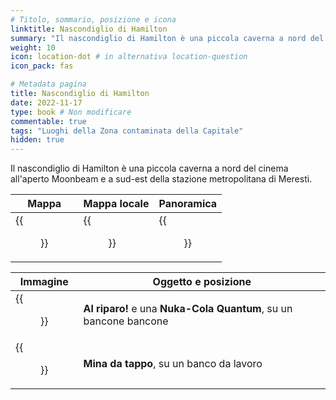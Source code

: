 ```yaml
---
# Titolo, sommario, posizione e icona
linktitle: Nascondiglio di Hamilton
summary: "Il nascondiglio di Hamilton è una piccola caverna a nord del cinema all'aperto Moonbeam e a sud-est della stazione metropolitana di Meresti."
weight: 10
icon: location-dot # in alternativa location-question
icon_pack: fas

# Metadata pagina
title: Nascondiglio di Hamilton
date: 2022-11-17
type: book # Non modificare
commentable: true
tags: "Luoghi della Zona contaminata della Capitale"
hidden: true
---
```




Il nascondiglio di Hamilton è una piccola caverna a nord del cinema all'aperto Moonbeam e a sud-est della stazione metropolitana di Meresti.

| Mappa                                          | Mappa locale                                       | Panoramica                                  |
| ---------------------------------------------- | -------------------------------------------------- | ------------------------------------------- |
| {{<figure src="Hamiltons_Hideaway_loc.webp">}} | {{<figure src="Hamiltons_hideaway_loc_map.webp">}} | {{<figure src="Hamilton's_Hideaway.webp">}} |

| Immagine                                                    | Oggetto e posizione                                               |
| ----------------------------------------------------------- | ----------------------------------------------------------------- |
| {{<figure src="Duck_and_Cover!_Hamilton's_hideaway.webp">}} | **Al riparo!** e una **Nuka-Cola Quantum**, su un bancone bancone |
| {{<figure src="Hamiltons_hideaway_bottlecap_mine.webp">}}   | **Mina da tappo**, su un banco da lavoro                          |

